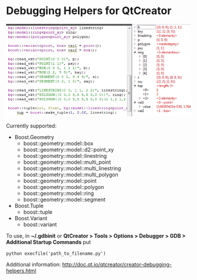 # Debugging Helpers for QtCreator

![example](example.png)

Currently supported:

* Boost.Geometry
  * boost::geometry::model::box
  * boost::geometry::model::d2::point_xy
  * boost::geometry::model::linestring
  * boost::geometry::model::multi_point
  * boost::geometry::model::multi_linestring
  * boost::geometry::model::multi_polygon
  * boost::geometry::model::point
  * boost::geometry::model::polygon
  * boost::geometry::model::ring
  * boost::geometry::model::segment
* Boost.Tuple
  * boost::tuple
* Boost.Variant
  * boost::variant

To use, in **~/.gdbinit** or **QtCreator > Tools > Options > Debugger > GDB > Additional Startup Commands** put

    python execfile('path_to_filename.py')

Additional information: http://doc.qt.io/qtcreator/creator-debugging-helpers.html
